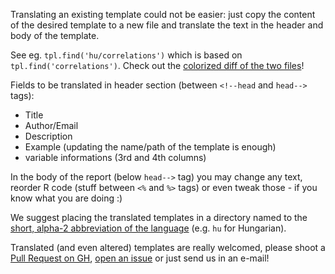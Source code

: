Translating an existing template could not be easier: just copy the content of the desired template to a new file and translate the text in the header and body of the template.

See eg. `tpl.find('hu/correlations')` which is based on `tpl.find('correlations')`. Check out the [colorized diff of the two files](http://diffchecker.com/BN316P7)!

Fields to be translated in header section (between `<!--head` and `head-->` tags):

 * Title
 * Author/Email
 * Description
 * Example (updating the name/path of the template is enough)
 * variable informations (3rd and 4th columns)

In the body of the report (below `head-->` tag) you may change any text, reorder R code (stuff between `<%` and `%>` tags) or even tweak those - if you know what you are doing :)

We suggest placing the translated templates in a directory named to the [short, alpha-2 abbreviation of the language](http://www.loc.gov/standards/iso639-2/php/code_list.php) (e.g. `hu` for Hungarian).

Translated (and even altered) templates are really welcomed, please shoot a [Pull Request on GH](https://github.com/aL3xa/rapport/pull/new/master), [open an issue](https://github.com/aL3xa/rapport/issues/new) or just send us in an e-mail!